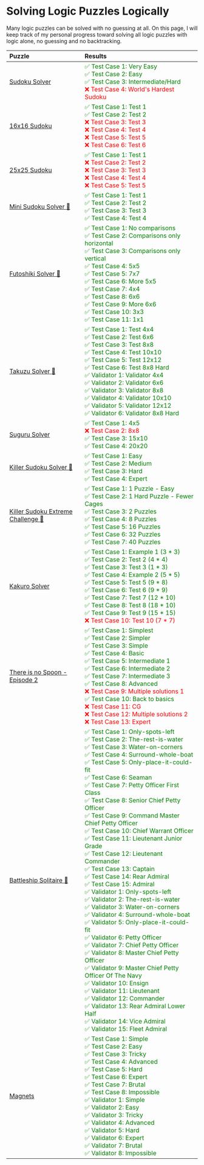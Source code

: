 # Solving Logic Puzzles Logically

Many logic puzzles can be solved with no guessing at all. On this page, I will keep track of my personal progress toward solving all logic puzzles with logic alone, no guessing and no backtracking.

| Puzzle | Results                                |
|:--|:------------------------------------------------------------------|
|[Sudoku Solver](../04-your-turn/02-9x9-sudoku.md)|<span style="color:green">✅ Test Case 1: Very Easy<BR>✅ Test Case 2: Easy<BR>✅ Test Case 3: Intermediate/Hard<BR></span><span style="color:red">❌ Test Case 4: World's Hardest Sudoku</span>|
|[16x16 Sudoku](../04-your-turn/05-16x16-sudoku.md)|<span style="color:green">✅ Test Case 1: Test 1<BR>✅ Test Case 2: Test 2</span><BR><span style="color:red">❌ Test Case 3: Test 3<BR>❌ Test Case 4: Test 4<BR>❌ Test Case 5: Test 5<BR>❌ Test Case 6: Test 6</span>|
|[25x25 Sudoku](../04-your-turn/06-25x25-sudoku.md)|<span style="color:green">✅ Test Case 1: Test 1</span><BR><span style="color:red">❌ Test Case 2: Test 2<BR>❌ Test Case 3: Test 3<BR>❌ Test Case 4: Test 4<BR>❌ Test Case 5: Test 5</span>|
|[Mini Sudoku Solver 💯](../04-your-turn/07-mini-sudoku-solver.md)|<span style="color:green">✅ Test Case 1: Test 1<BR>✅ Test Case 2: Test 2<BR>✅ Test Case 3: Test 3<BR>✅ Test Case 4: Test 4</span>|
|[Futoshiki Solver 💯](../12-your-turn/03-futoshiki-solver.md)|<span style="color:green">✅ Test Case 1: No comparisons<BR>✅ Test Case 2: Comparisons only horizontal<BR>✅ Test Case 3: Comparisons only vertical<BR>✅ Test Case 4: 5x5<BR>✅ Test Case 5: 7x7<BR>✅ Test Case 6: More 5x5<BR>✅ Test Case 7: 4x4<BR>✅ Test Case 8: 6x6<BR>✅ Test Case 9: More 6x6<BR>✅ Test Case 10: 3x3<BR>✅ Test Case 11: 1x1</span>|
|[Takuzu Solver 💯](../12-your-turn/05-takuzu-solver.md)|<span style="color:green">✅ Test Case 1: Test 4x4<BR>✅ Test Case 2: Test 6x6<BR>✅ Test Case 3: Test 8x8<BR>✅ Test Case 4: Test 10x10<BR>✅ Test Case 5: Test 12x12<BR>✅ Test Case 6: Test 8x8 Hard<BR>✅ Validator 1: Validator 4x4<BR>✅ Validator 2: Validator 6x6<BR>✅ Validator 3: Validator 8x8<BR>✅ Validator 4: Validator 10x10<BR>✅ Validator 5: Validator 12x12<BR>✅ Validator 6: Validator 8x8 Hard</span>|
|[Suguru Solver](../12-your-turn/06-suguru-solver.md)|<span style="color:green">✅ Test Case 1: 4x5</span><BR><span style="color:red">❌ Test Case 2: 8x8</span><BR><span style="color:green">✅ Test Case 3: 15x10<BR>✅ Test Case 4: 20x20</span>|
|[Killer Sudoku Solver 💯](../14-your-turn/01-killer-sudoku.md)|<span style="color:green">✅ Test Case 1: Easy<BR>✅ Test Case 2: Medium<BR>✅ Test Case 3: Hard<BR>✅ Test Case 4: Expert</span>|
|[Killer Sudoku Extreme Challenge 💯](../14-your-turn/03-killer-sudoku-extreme.md)|<span style="color:green">✅ Test Case 1: 1 Puzzle - Easy<BR>✅ Test Case 2: 1 Hard Puzzle - Fewer Cages<BR>✅ Test Case 3: 2 Puzzles<BR>✅ Test Case 4: 8 Puzzles<BR>✅ Test Case 5: 16 Puzzles<BR>✅ Test Case 6: 32 Puzzles<BR>✅ Test Case 7: 40 Puzzles</span>|
|[Kakuro Solver](../14-your-turn/02-kakuro-solver.md)|<span style="color:green">✅ Test Case 1: Example 1 (3 * 3)<BR>✅ Test Case 2: Test 2 (4 * 4)<BR>✅ Test Case 3: Test 3 (1 * 3)<BR>✅ Test Case 4: Example 2 (5 * 5)<BR>✅ Test Case 5: Test 5 (9 * 8)<BR>✅ Test Case 6: Test 6 (9 * 9)<BR>✅ Test Case 7: Test 7 (12 * 10)<BR>✅ Test Case 8: Test 8 (18 * 10)<BR>✅ Test Case 9: Test 9 (15 * 15)<BR></span><span style="color:red">❌ Test Case 10: Test 10 (7 * 7)</span>|
|[There is no Spoon - Episode 2](../12-your-turn/04-no-spoon-2.md)|<span style="color:green">✅ Test Case 1: Simplest<BR>✅ Test Case 2: Simpler<BR>✅ Test Case 3: Simple<BR>✅ Test Case 4: Basic<BR>✅ Test Case 5: Intermediate 1<BR>✅ Test Case 6: Intermediate 2<BR>✅ Test Case 7: Intermediate 3<BR>✅ Test Case 8: Advanced<BR></span><span style="color:red">❌ Test Case 9: Multiple solutions 1<BR></span><span style="color:green">✅ Test Case 10: Back to basics<BR></span><span style="color:red">❌ Test Case 11: CG<BR>❌ Test Case 12: Multiple solutions 2<BR>❌ Test Case 13: Expert</span>|
|[Battleship Solitaire 💯](../22-2025-and-beyond/15-battleship-solitaire.md)|<span style="color:green">✅ Test Case 1: Only-spots-left<BR>✅ Test Case 2: The-rest-is-water<BR>✅ Test Case 3: Water-on-corners<BR>✅ Test Case 4: Surround-whole-boat<BR>✅ Test Case 5: Only-place-it-could-fit<BR>✅ Test Case 6: Seaman<BR>✅ Test Case 7: Petty Officer First Class<BR>✅ Test Case 8: Senior Chief Petty Officer<BR>✅ Test Case 9: Command Master Chief Petty Officer<BR>✅ Test Case 10: Chief Warrant Officer<BR>✅ Test Case 11: Lieutenant Junior Grade<BR>✅ Test Case 12: Lieutenant Commander<BR>✅ Test Case 13: Captain<BR>✅ Test Case 14: Rear Admiral<BR>✅ Test Case 15: Admiral<BR>✅ Validator 1: Only-spots-left<BR>✅ Validator 2: The-rest-is-water<BR>✅ Validator 3: Water-on-corners<BR>✅ Validator 4: Surround-whole-boat<BR>✅ Validator 5: Only-place-it-could-fit<BR>✅ Validator 6: Petty Officer<BR>✅ Validator 7: Chief Petty Officer<BR>✅ Validator 8: Master Chief Petty Officer<BR>✅ Validator 9: Master Chief Petty Officer Of The Navy<BR>✅ Validator 10: Ensign<BR>✅ Validator 11: Lieutenant<BR>✅ Validator 12: Commander<BR>✅ Validator 13: Rear Admiral Lower Half<BR>✅ Validator 14: Vice Admiral<BR>✅ Validator 15: Fleet Admiral</span>|
|[Magnets](../22-2025-and-beyond/16-magnets.md)|<span style="color:green">✅ Test Case 1: Simple<BR>✅ Test Case 2: Easy<BR>✅ Test Case 3: Tricky<BR>✅ Test Case 4: Advanced<BR>✅ Test Case 5: Hard<BR>✅ Test Case 6: Expert<BR>✅ Test Case 7: Brutal<BR>✅ Test Case 8: Impossible<BR>✅ Validator 1: Simple<BR>✅ Validator 2: Easy<BR>✅ Validator 3: Tricky<BR>✅ Validator 4: Advanced<BR>✅ Validator 5: Hard<BR>✅ Validator 6: Expert<BR>✅ Validator 7: Brutal<BR>✅ Validator 8: Impossible</span>|

<BR>